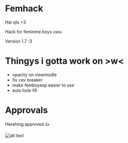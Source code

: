 # Femhack

Hai qts <3

Hack for feminine boys uwu

Version 1.7 :3

# Thingys i gotta work on >w<

* opacity on viewmodle
* fix cev breaker
* make femboyesp easier to use
* auto hole fill

# Approvals

Herehing approved 👍 

![alt text](https://cdn.discordapp.com/attachments/713263100794503198/1053219917656236063/image.png)
